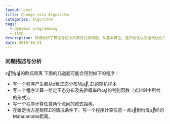 ```yaml
---
layout: post
title: Change coin Algorithm
categories: Algorithm
tags: 
  - dynamic programming 
  - sicp
description: 详细分析了算法导论中的零钱兑换问题，从基本算法，递归优化以及迭代优化三个方面探讨了编程实现的方法。
date: 2019-10-21
---
```

### 问题描述与分析
$\vec{x}$到$\vec{\mu}$的欧氏距离
下面的几道题可能会用到如下的程序：

- 写一个程序产生服从$d$维正态分布$N(\vec{\mu},\Sigma)$的随机样本
- 写一个程序计算一给定正态分布及先验概率$P(\omega_i)$的判别函数（式(49)中所给的形式）。
- 写一个程序计算任意两个点间的欧式距离。
- 在给定协方差矩阵$\Sigma$的情况条件下，写一个程序计算任意一点$\vec{x}$到均值$\vec{\mu}$间的Mahalanobis距离。
